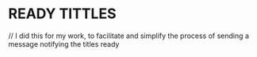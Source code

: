 # READY TITTLES
// I did this for my work, to facilitate and simplify the process of sending a message notifying the titles ready
